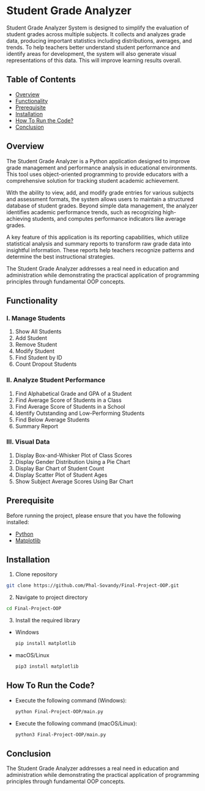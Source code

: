 # Student Grade Analyzer

Student Grade Analyzer System is designed to simplify the evaluation of student grades across multiple subjects. It collects and analyzes grade data, producing important statistics including distributions, averages, and trends. To help teachers better understand student performance and identify areas for development, the system will also generate visual representations of this data. This will improve learning results overall.

## Table of Contents

- [Overview](#overview)
- [Functionality](#functionality)
- [Prerequisite](#prerequisite)
- [Installation](#installation)
- [How To Run the Code?](#how-to-run-the-code)
- [Conclusion](#conclusion)

## Overview

The Student Grade Analyzer is a Python application designed to improve grade management and performance analysis in educational environments. This tool uses object-oriented programming to provide educators with a comprehensive solution for tracking student academic achievement.

With the ability to view, add, and modify grade entries for various subjects and assessment formats, the system allows users to maintain a structured database of student grades. Beyond simple data management, the analyzer identifies academic performance trends, such as recognizing high-achieving students, and computes performance indicators like average grades.

A key feature of this application is its reporting capabilities, which utilize statistical analysis and summary reports to transform raw grade data into insightful information. These reports help teachers recognize patterns and determine the best instructional strategies.

The Student Grade Analyzer addresses a real need in education and administration while demonstrating the practical application of programming principles through fundamental OOP concepts.

## Functionality

### I. Manage Students

1. Show All Students
2. Add Student
3. Remove Student
4. Modify Student
5. Find Student by ID
6. Count Dropout Students

### II. Analyze Student Performance

1. Find Alphabetical Grade and GPA of a Student
2. Find Average Score of Students in a Class
3. Find Average Score of Students in a School
4. Identify Outstanding and Low-Performing Students
5. Find Below Average Students
6. Summary Report

### III. Visual Data

1. Display Box-and-Whisker Plot of Class Scores
2. Display Gender Distribution Using a Pie Chart
3. Display Bar Chart of Student Count
4. Display Scatter Plot of Student Ages
5. Show Subject Average Scores Using Bar Chart

## Prerequisite

Before running the project, please ensure that you have the following installed:

- [Python](https://www.python.org/downloads/)
- [Matplotlib](https://matplotlib.org/)

## Installation

1. Clone repository

```sh
git clone https://github.com/Phal-Sovandy/Final-Project-OOP.git
```

2. Navigate to project directory

```sh
cd Final-Project-OOP
```

3. Install the required library

- Windows
  ```sh
  pip install matplotlib
  ```
- macOS/Linux
  ```sh
  pip3 install matplotlib
  ```

## How To Run the Code?

- Execute the following command (Windows):
  ```sh
  python Final-Project-OOP/main.py
  ```
- Execute the following command (macOS/Linux):
  ```sh
  python3 Final-Project-OOP/main.py
  ```

## Conclusion

The Student Grade Analyzer addresses a real need in education and administration while demonstrating the practical application of programming principles through fundamental OOP concepts.
